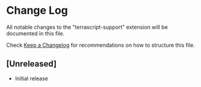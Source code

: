 # Change Log

All notable changes to the "terrascript-support" extension will be documented in this file.

Check [Keep a Changelog](http://keepachangelog.com/) for recommendations on how to structure this file.

## [Unreleased]

- Initial release